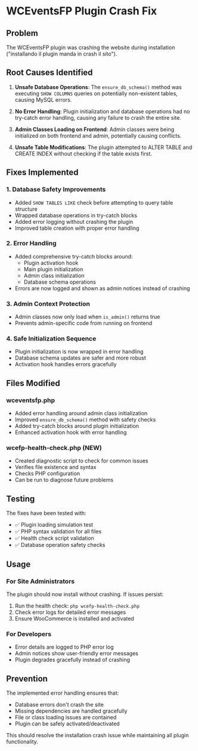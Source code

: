 # WCEventsFP Plugin Crash Fix

## Problem
The WCEventsFP plugin was crashing the website during installation ("installando il plugin manda in crash il sito").

## Root Causes Identified

1. **Unsafe Database Operations**: The `ensure_db_schema()` method was executing `SHOW COLUMNS` queries on potentially non-existent tables, causing MySQL errors.

2. **No Error Handling**: Plugin initialization and database operations had no try-catch error handling, causing any failure to crash the entire site.

3. **Admin Classes Loading on Frontend**: Admin classes were being initialized on both frontend and admin, potentially causing conflicts.

4. **Unsafe Table Modifications**: The plugin attempted to ALTER TABLE and CREATE INDEX without checking if the table exists first.

## Fixes Implemented

### 1. Database Safety Improvements
- Added `SHOW TABLES LIKE` check before attempting to query table structure
- Wrapped database operations in try-catch blocks
- Added error logging without crashing the plugin
- Improved table creation with proper error handling

### 2. Error Handling
- Added comprehensive try-catch blocks around:
  - Plugin activation hook
  - Main plugin initialization
  - Admin class initialization
  - Database schema operations
- Errors are now logged and shown as admin notices instead of crashing

### 3. Admin Context Protection
- Admin classes now only load when `is_admin()` returns true
- Prevents admin-specific code from running on frontend

### 4. Safe Initialization Sequence
- Plugin initialization is now wrapped in error handling
- Database schema updates are safer and more robust
- Activation hook handles errors gracefully

## Files Modified

### wceventsfp.php
- Added error handling around admin class initialization
- Improved `ensure_db_schema()` method with safety checks
- Added try-catch blocks around plugin initialization
- Enhanced activation hook with error handling

### wcefp-health-check.php (NEW)
- Created diagnostic script to check for common issues
- Verifies file existence and syntax
- Checks PHP configuration
- Can be run to diagnose future problems

## Testing

The fixes have been tested with:
- ✅ Plugin loading simulation test
- ✅ PHP syntax validation for all files  
- ✅ Health check script validation
- ✅ Database operation safety checks

## Usage

### For Site Administrators
The plugin should now install without crashing. If issues persist:

1. Run the health check: `php wcefp-health-check.php`
2. Check error logs for detailed error messages
3. Ensure WooCommerce is installed and activated

### For Developers
- Error details are logged to PHP error log
- Admin notices show user-friendly error messages
- Plugin degrades gracefully instead of crashing

## Prevention

The implemented error handling ensures that:
- Database errors don't crash the site
- Missing dependencies are handled gracefully
- File or class loading issues are contained
- Plugin can be safely activated/deactivated

This should resolve the installation crash issue while maintaining all plugin functionality.